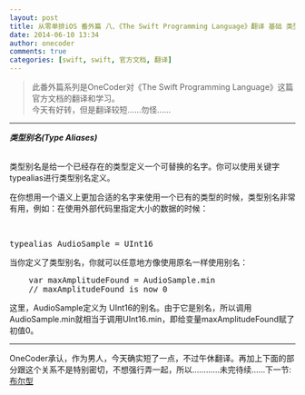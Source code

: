 ```yaml
---
layout: post
title: 从零单排iOS 番外篇 八、《The Swift Programming Language》翻译 基础 类型别名
date: 2014-06-10 13:34
author: onecoder
comments: true
categories: [swift, swift, 官方文档, 翻译]
---
```

<blockquote>
	<p>
		此番外篇系列是OneCoder对《The Swift Programming Language》这篇官方文档的翻译和学习。<br />
		今天有好转，但是翻译较短&hellip;&hellip;勿怪&hellip;&hellip;</p>
</blockquote>
<hr />
<p>
	<strong><em>类型别名(Type Aliases)</em></strong><br />
	&nbsp;</p>
<p>
	类型别名是给一个已经存在的类型定义一个可替换的名字。你可以使用关键字typealias进行类型别名定义。</p>
<p>
	在你想用一个语义上更加合适的名字来使用一个已有的类型的时候，类型别名非常有用，例如：在使用外部代码里指定大小的数据的时候：</p>
<br />
<pre class="brush:csharp;first-line:1;pad-line-numbers:true;highlight:null;collapse:false;">
typealias AudioSample = UInt16
</pre>
<p>
	当你定义了类型别名，你就可以任意地方像使用原名一样使用别名：</p>
<pre class="brush:csharp;first-line:1;pad-line-numbers:true;highlight:null;collapse:false;">
    var maxAmplitudeFound = AudioSample.min
    // maxAmplitudeFound is now 0
</pre>
<p>
	这里，AudioSample定义为 UInt16的别名。由于它是别名，所以调用AudioSample.min就相当于调用UInt16.min，即给变量maxAmplitudeFound赋了初值0。</p>
<hr />
<p>
	OneCoder承认，作为男人，今天确实短了一点，不过午休翻译。再加上下面的部分跟这个关系不是特别密切，不想强行弄一起，所以&hellip;&hellip;&hellip;&hellip;未完待续&hellip;&hellip;下一节: <a href="http://www.coderli.com/30old-fromzero-alone-swift-programming-language-translate-9">布尔型</a></p>

